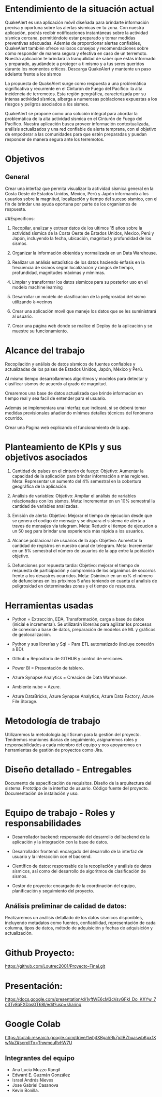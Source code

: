 # **Entendimiento de la situación actual**

QuakeAlert es una aplicación móvil diseñada para brindarte información precisa y oportuna sobre las alertas sísmicas en tu zona. Con nuestra aplicación, podrás recibir notificaciones instantáneas sobre la actividad sísmica cercana, permitiéndote estar preparado y tomar medidas preventivas adecuadas. Además de proporcionar alertas confiables, QuakeAlert también ofrece valiosos consejos y recomendaciones sobre cómo responder de manera segura y efectiva en caso de un terremoto. Nuestra aplicación te brindará la tranquilidad de saber que estás informado y preparado, ayudándote a proteger a ti mismo y a tus seres queridos durante los momentos críticos. Descarga QuakeAlert y mantente un paso adelante frente a los sismos

La propuesta de QuakeAlert surge como respuesta a una problemática significativa y recurrente en el Cinturón de Fuego del Pacífico: la alta incidencia de terremotos. Esta región geográfica, caracterizada por su intensa actividad sísmica, alberga a numerosas poblaciones expuestas a los riesgos y peligros asociados a los sismos.

QuakeAlert se propone como una solución integral para abordar la problemática de la alta actividad sísmica en el Cinturón de Fuego del Pacífico. Nuestra aplicación busca proveer información contextualizada, análisis actualizados y una red confiable de alerta temprana, con el objetivo de empoderar a las comunidades para que estén preparadas y puedan responder de manera segura ante los terremotos.


# **Objetivos**

## General

Crear una interfaz que permita visualizar la actividad sísmica general en la Costa Oeste de Estados Unidos, Mexico, Perú y Japón informando a los usuarios sobre la magnitud, localización y tiempo del suceso sismico, con el fin de brindar una ayuda oportuna por parte de los organismos de respuesta.

##Especificos:

1. Recopilar, analizar y extraer datos de los ultimos 15 años sobre la actividad sísmica de la Costa Oeste de Estados Unidos, Mexico, Perú y Japón, incluyendo la fecha, ubicación, magnitud y profundidad de los sismos.

2. Organizar la información obtenida y normalizada en un Data Warehouse.

3. Realizar un análisis estadístico de los datos haciendo énfasis en la frecuencia de sismos según localización y rangos de tiempo, profundidad, magnitudes máximas y mímimas.

4. Limpiar y transformar los datos sismicos para su posterior uso
en el modelo machine learning

5. Desarrollar un modelo de clasificacion de la peligrosidad del sismo utilizando k-vecinos

6. Crear una aplicación movil que maneje los datos que se les suministrará al usuario.

7. Crear una página web donde se realice el Deploy de la aplicación y se muestre su funcionamiento.


# **Alcance del trabajo**

Recopilación y análisis de datos sísmicos de fuentes confiables y actualizadas de los paises de Estados Unidos, Japón, México y Perú.

Al mismo tiempo desarrollaremos algoritmos y modelos para detectar y clasificar sismos de acuerdo al grado de magnitud.

Crearemos una base de datos actualizada que brinde informacion en tiempo real y sea facil de entender para el usuario.

Además se implementara una interfaz que indicará, si se deberá tomar medidas previsionales añadiendo mínimos detalles técnicos del fenómeno ocurrido.

Crear una Pagina web explicando el funcionamiento de la app.


# **Planteamiento de KPIs y sus objetivos asociados**

1. Cantidad de países en el cinturón de fuego:
Objetivo: Aumentar la capacidad de la aplicación para brindar información a más regiones.
Meta: Representar un aumento del 4% semestral en la cobertura geográfica de la aplicación.

2. Análisis de variables:
Objetivo: Ampliar el análisis de variables relacionadas con los sismos.
Meta: Incrementar en un 10% semestral la cantidad de variables analizadas.

3. Emisión de alerta:
Objetivo: Mejorar el tiempo de ejecucion desde que se genera el codigo de mensaje y se dispara el sistema de alerta a traves de mensajes via telegram.
Meta: Reducir el tiempo de ejecucion a un 50 seg para brindar una experiencia más rápida a los usuarios.

4. Alcance poblacional de usuarios de la app:
Objetivo: Aumentar la cantidad de registros en nuestro canal de telegram.
Meta: Incrementar en un 5% semestral el número de usuarios de la app entre la población objetivo.

5. Defunciones por repuesta tardia:
Objetivo: mejorar el tiempo de respuesta de participación y compromiso de los organimos de socorros frente a los desastres ocurridos.
Meta: Dsiminuir en un xx% el número de defunciones en los pròximos 5 años teniendo en cuanta el analisis de peligrosidad en determinadas zonas y el tiempo de respuesta.

# **Herramientas usadas**

- Python = Extracción, EDA, Transformación, carga a base de datos (inicial e incremental). Se utilizarán librerías para agilizar los procesos de conexión a base de datos, preparación de modelos de ML y gráficos de geolocalización.

- Python y sus librerías y Sql = Para ETL automatizado (incluye conexión a BD).

- Github = Repositorio de GITHUB y control de versiones.

- Power BI = Presentación de tablero.

- Azure Synapse Analytics = Creacion de Data Warehouse.

- Ambiente nube = Azure.

- Azure DataBricks, Azure Synapse Analytics, Azure Data Factory, Azure File Storage. 



# **Metodología de trabajo**

Utilizaremos la metodología ágil Scrum para la gestión del proyecto. Tendremos reuniones diarias de seguimiento, asignaremos roles y responsabilidades a cada miembro del equipo y nos apoyaremos en herramientas de gestión de proyectos como Jira.

# **Diseño detallado - Entregables**

Documento de especificación de requisitos.
Diseño de la arquitectura del sistema.
Prototipo de la interfaz de usuario.
Código fuente del proyecto.
Documentación de instalación y uso.

# **Equipo de trabajo - Roles y responsabilidades**

- Desarrollador backend: responsable del desarrollo del backend de la aplicación y la integración con la base de datos.

- Desarrollador frontend: encargado del desarrollo de la interfaz de usuario y la interacción con el backend.

- Científico de datos: responsable de la recopilación y análisis de datos sísmicos, así como del desarrollo de algoritmos de clasificación de sismos.

- Gestor de proyecto: encargado de la coordinación del equipo, planificación y seguimiento del proyecto.

## **Análisis preliminar de calidad de datos**:

Realizaremos un análisis detallado de los datos sísmicos disponibles, incluyendo metadatos como fuentes, confiabilidad, representación de cada columna, tipos de datos, método de adquisición y fechas de adquisición y actualización.

# Github Proyecto: 

https://github.com/Loutrec2001/Proyecto-Final.git

# Presentación:

https://docs.google.com/presentation/d/1yftWE6cM3cVsvGFkl_Do_KXYw_7c3Ty8qFXDasGT68I/edit?usp=sharing

# Google Colab

https://colab.research.google.com/drive/1whjtXBgahRkZjdIBZhuaswbKpxfXwNuZ#scrollTo=TnwmcuRvhW7U


## Integrantes del equipo

* Ana Lucia Muzzo Rangil
* Edward E. Guzmán González
* Israel Andrés Nieves
* Jose Gabriel Casanova
* Kevin Bonilla.